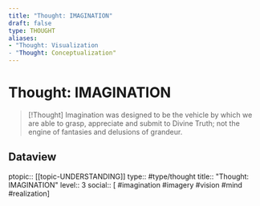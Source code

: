 ```yaml
---
title: "Thought: IMAGINATION"
draft: false
type: THOUGHT
aliases:
- "Thought: Visualization
- "Thought: Conceptualization"
---
```

# Thought: IMAGINATION 
> [!Thought]
> Imagination was designed to be the vehicle by which we are able to grasp, appreciate and submit to Divine Truth; not the engine of fantasies and delusions of grandeur.

## Dataview
ptopic:: [[topic-UNDERSTANDING]]
type:: #type/thought
title:: "Thought: IMAGINATION"
level:: 3
social:: [ #imagination #imagery #vision #mind #realization]